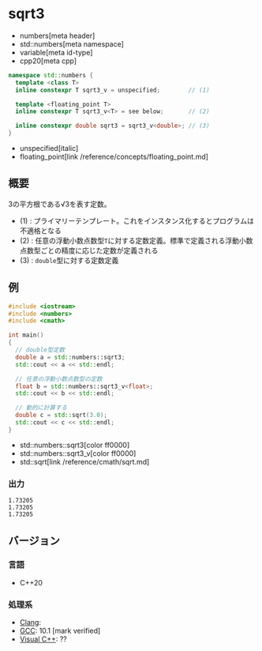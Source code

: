 # sqrt3
* numbers[meta header]
* std::numbers[meta namespace]
* variable[meta id-type]
* cpp20[meta cpp]

```cpp
namespace std::numbers {
  template <class T>
  inline constexpr T sqrt3_v = unspecified;        // (1)

  template <floating_point T>
  inline constexpr T sqrt3_v<T> = see below;       // (2)

  inline constexpr double sqrt3 = sqrt3_v<double>; // (3)
}
```
* unspecified[italic]
* floating_point[link /reference/concepts/floating_point.md]

## 概要
3の平方根である√3を表す定数。

- (1) : プライマリーテンプレート。これをインスタンス化するとプログラムは不適格となる
- (2) : 任意の浮動小数点数型`T`に対する定数定義。標準で定義される浮動小数点数型ごとの精度に応じた定数が定義される
- (3) : `double`型に対する定数定義


## 例
```cpp example
#include <iostream>
#include <numbers>
#include <cmath>

int main()
{
  // double型定数
  double a = std::numbers::sqrt3;
  std::cout << a << std::endl;

  // 任意の浮動小数点数型の定数
  float b = std::numbers::sqrt3_v<float>;
  std::cout << b << std::endl;

  // 動的に計算する
  double c = std::sqrt(3.0);
  std::cout << c << std::endl;
}
```
* std::numbers::sqrt3[color ff0000]
* std::numbers::sqrt3_v[color ff0000]
* std::sqrt[link /reference/cmath/sqrt.md]

### 出力
```
1.73205
1.73205
1.73205
```

## バージョン
### 言語
- C++20

### 処理系
- [Clang](/implementation.md#clang):
- [GCC](/implementation.md#gcc): 10.1 [mark verified]
- [Visual C++](/implementation.md#visual_cpp): ??
